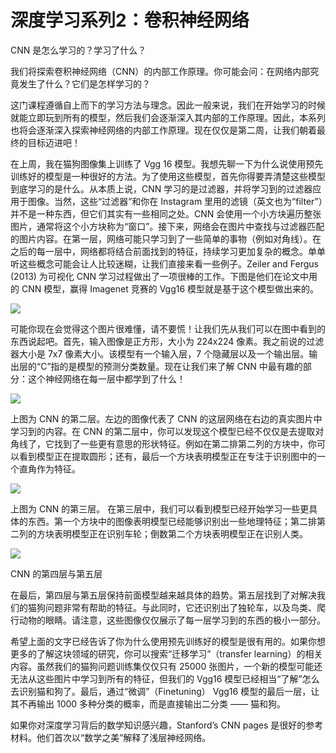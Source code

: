 # 深度学习系列2：卷积神经网络

CNN 是怎么学习的？学习了什么？


我们将探索卷积神经网络（CNN）的内部工作原理。你可能会问：在网络内部究竟发生了什么？它们是怎样学习的？

这门课程遵循自上而下的学习方法与理念。因此一般来说，我们在开始学习的时候就能立即玩到所有的模型，然后我们会逐渐深入其内部的工作原理。因此，本系列也将会逐渐深入探索神经网络的内部工作原理。现在仅仅是第二周，让我们朝着最终的目标迈进吧！

在上周，我在猫狗图像集上训练了 Vgg 16 模型。我想先聊一下为什么说使用预先训练好的模型是一种很好的方法。为了使用这些模型，首先你得要弄清楚这些模型到底学习的是什么。从本质上说，CNN 学习的是过滤器，并将学习到的过滤器应用于图像。当然，这些“过滤器”和你在 Instagram 里用的滤镜（英文也为“filter”）并不是一种东西，但它们其实有一些相同之处。CNN 会使用一个小方块遍历整张图片，通常将这个小方块称为“窗口”。接下来，网络会在图片中查找与过滤器匹配的图片内容。在第一层，网络可能只学习到了一些简单的事物（例如对角线）。在之后的每一层中，网络都将结合前面找到的特征，持续学习更加复杂的概念。单单听这些概念可能会让人比较迷糊，让我们直接来看一些例子。Zeiler and Fergus (2013) 为可视化 CNN 学习过程做出了一项很棒的工作。下图是他们在论文中用的 CNN 模型，赢得 Imagenet 竞赛的 Vgg16 模型就是基于这个模型做出来的。

![](https://i.imgur.com/BlnQoG8.png)


可能你现在会觉得这个图片很难懂，请不要慌！让我们先从我们可以在图中看到的东西说起吧。首先，输入图像是正方形，大小为 224x224 像素。我之前说的过滤器大小是 7x7 像素大小。该模型有一个输入层，7 个隐藏层以及一个输出层。输出层的“C”指的是模型的预测分类数量。现在让我们来了解 CNN 中最有趣的部分：这个神经网络在每一层中都学到了什么！

![](https://i.imgur.com/nIRfzJp.png)

上图为 CNN 的第二层。左边的图像代表了 CNN 的这层网络在右边的真实图片中学习到的内容。在 CNN 的第二层中，你可以发现这个模型已经不仅仅是去提取对角线了，它找到了一些更有意思的形状特征。例如在第二排第二列的方块中，你可以看到模型正在提取圆形；还有，最后一个方块表明模型正在专注于识别图中的一个直角作为特征。

![](https://i.imgur.com/JZE3P2o.png)

上图为 CNN 的第三层。
在第三层中，我们可以看到模型已经开始学习一些更具体的东西。第一个方块中的图像表明模型已经能够识别出一些地理特征；第二排第二列的方块表明模型正在识别车轮；倒数第二个方块表明模型正在识别人类。

![](https://i.imgur.com/ZQCUwmU.png)

CNN 的第四层与第五层

在最后，第四层与第五层保持前面模型越来越具体的趋势。第五层找到了对解决我们的猫狗问题非常有帮助的特征。与此同时，它还识别出了独轮车，以及鸟类、爬行动物的眼睛。请注意，这些图像仅仅展示了每一层学习到的东西的极小一部分。

希望上面的文字已经告诉了你为什么使用预先训练好的模型是很有用的。如果你想更多的了解这块领域的研究，你可以搜索“迁移学习”（transfer learning）的相关内容。虽然我们的猫狗问题训练集仅仅只有 25000 张图片，一个新的模型可能还无法从这些图片中学习到所有的特征，但我们的 Vgg16 模型已经相当“了解”怎么去识别猫和狗了。最后，通过“微调”（Finetuning） Vgg16 模型的最后一层，让其不再输出 1000 多种分类的概率，而是直接输出二分类 —— 猫和狗。

如果你对深度学习背后的数学知识感兴趣，Stanford’s CNN pages 是很好的参考材料。他们首次以“数学之美”解释了浅层神经网络。



